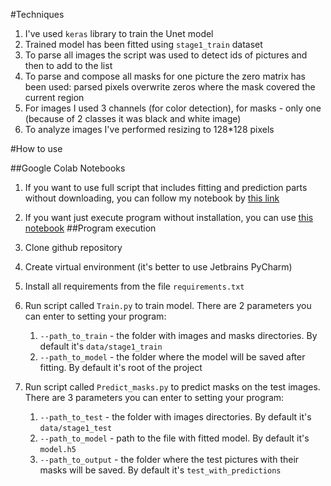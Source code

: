 #Techniques

1. I've used `keras` library to train the Unet model
2. Trained model has been fitted using `stage1_train` dataset
3. To parse all images the script was used to detect ids of pictures and then to add to the list
4. To parse and compose all masks for one picture the zero matrix has been used: parsed pixels overwrite zeros where the mask covered the current region
5. For images I used 3 channels (for color detection), for masks - only one (because of 2 classes it was black and white image)
6. To analyze images I've performed resizing to 128*128 pixels

#How to use

##Google Colab Notebooks

1. If you want to use full script that includes fitting and prediction parts without downloading, you can follow my notebook by [this link](https://colab.research.google.com/drive/1z1lXR1POU_dL4FEP9MRNeqRlYC8vJ9io?usp=sharing)
2. If you want just execute program without installation, you can use [this notebook](https://colab.research.google.com/drive/1Il0E2Ah_CLc3ccSeEhowogoSmlJ90Iiy?usp=sharing)
##Program execution

1. Clone github repository
2. Create virtual environment (it's better to use Jetbrains PyCharm)
3. Install all requirements from the file `requirements.txt`
4. Run script called `Train.py` to train model. There are 2 parameters you can enter to setting your program:
    1) `--path_to_train` - the folder with images and masks directories. By default it's `data/stage1_train`
    2) `--path_to_model` - the folder where the model will be saved after fitting. By default it's root of the project
5. Run script called `Predict_masks.py` to predict masks on the test images. There are 3 parameters you can enter to setting your program:
    1) `--path_to_test` - the folder with images directories. By default it's `data/stage1_test`
    2) `--path_to_model` - path to the file with fitted model. By default it's `model.h5`
    3) `--path_to_output` - the folder where the test pictures with their masks will be saved. By default it's `test_with_predictions`